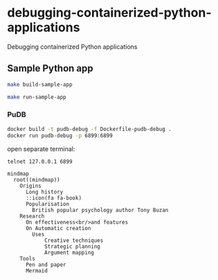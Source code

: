 # debugging-containerized-python-applications
Debugging containerized Python applications


## Sample Python app

```bash
make build-sample-app

make run-sample-app
```


### PuDB

```bash
docker build -t pudb-debug -f Dockerfile-pudb-debug .
docker run pudb-debug -p 6899:6899
```

open separate terminal: 
```bash
telnet 127.0.0.1 6899
```


```mermaid
mindmap
  root((mindmap))
    Origins
      Long history
      ::icon(fa fa-book)
      Popularisation
        British popular psychology author Tony Buzan
    Research
      On effectiveness<br/>and features
      On Automatic creation
        Uses
            Creative techniques
            Strategic planning
            Argument mapping
    Tools
      Pen and paper
      Mermaid
```